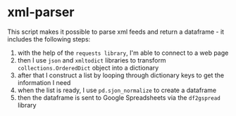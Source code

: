 # xml-parser
This script makes it possible to parse xml feeds and return a dataframe - it includes the following steps:
1) with the help of the `requests library`, I'm able to connect to a web page
2) then I use `json` and `xmltodict` libraries to transform `collections.OrderedDict` object into a dictionary
3) after that I construct a list by looping through dictionary keys to get the information I need
4) when the list is ready, I use `pd.sjon_normalize` to create a dataframe
5) then the dataframe is sent to Google Spreadsheets via the `df2gspread` library

